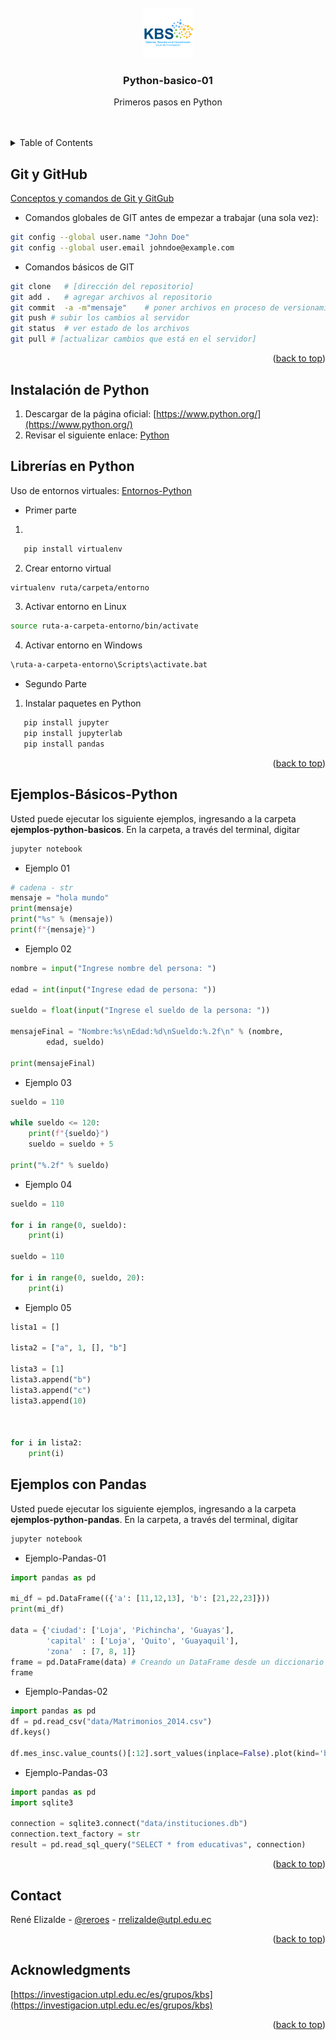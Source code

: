 <div id="top"></div>
<!--
*** Thanks for checking out the Best-README-Template. If you have a suggestion
*** that would make this better, please fork the repo and create a pull request
*** or simply open an issue with the tag "enhancement".
*** Don't forget to give the project a star!
*** Thanks again! Now go create something AMAZING! :D
-->
<!-- PROJECT LOGO -->
<br />
<div align="center">
  <a href="https://github.com/Knowledge-Based-Systems/Python-basico-01">
    <img src="images/logo-kbs.png" alt="logo-kbs" width="80" height="80">
  </a>

<h3 align="center">Python-basico-01</h3>

  <p align="center">
    Primeros pasos en Python
    <br />
    <br />
    <br />
   
  </p>
</div>



<!-- TABLE OF CONTENTS -->
<details>
  <summary>Table of Contents</summary>
  <ol>
    <li>
      <a href="#Git-y-GitHub">Git y GitHub</a>
    </li>
    <li><a href="#Instalación-de-Python">Instalación de Python</a></li>
    <li><a href="#Librerías-en-Python">Librerías en Python</a></li>
    <li><a href="#Ejemplos-básicos-Python">Ejemplos-Básicos-Python</a></li>
    <li><a href="#Ejemplos-con-Pandas">Ejemplos con Pandas</a></li>
    <li><a href="#contact">Contact</a></li>
    <li><a href="#acknowledgments">Acknowledgments</a></li>
  </ol>
</details>



<!-- ABOUT THE PROJECT -->
## Git y GitHub


[Conceptos y comandos de Git y GitGub](https://www.canva.com/design/DAEtXTH2Kg8/qwC_wkqstmOwShmmnFFdEw/view?website#2) 

* Comandos globales de GIT antes de empezar a trabajar (una sola vez):
```sh
git config --global user.name "John Doe"
git config --global user.email johndoe@example.com
```
* Comandos básicos de GIT
```sh
git clone 	# [dirección del repositorio]
git add .   # agregar archivos al repositorio
git commit  -a -m"mensaje"    # poner archivos en proceso de versionamiento en el local
git push # subir los cambios al servidor
git status  # ver estado de los archivos
git pull # [actualizar cambios que está en el servidor]
```

<p align="right">(<a href="#top">back to top</a>)</p>


<!-- GETTING STARTED -->
## Instalación de Python

1. Descargar de la página oficial: [https://www.python.org/](https://www.python.org/) 
2. Revisar el siguiente enlace: [Python](https://www.canva.com/design/DAE6ZNEML6k/ZMXgexKAXGd-O3giMJVHjQ/view?website#2) 


## Librerías en Python

Uso de entornos virtuales: [Entornos-Python](https://www.canva.com/design/DAE6ZGmZvUo/-onO254gacXbtn5caOwN4g/view?website#2) 

* Primer parte
1. 
```sh
   pip install virtualenv
```
2. Crear entorno virtual
```sh
virtualenv ruta/carpeta/entorno
```
3. Activar entorno en Linux
```sh
source ruta-a-carpeta-entorno/bin/activate
```
4. Activar entorno en Windows
```sh
\ruta-a-carpeta-entorno\Scripts\activate.bat
```

* Segundo Parte
1. Instalar paquetes en Python 
```sh
   pip install jupyter
   pip install jupyterlab
   pip install pandas
```

<p align="right">(<a href="#top">back to top</a>)</p>

## Ejemplos-Básicos-Python

Usted puede ejecutar los siguiente ejemplos, ingresando a la carpeta **ejemplos-python-basicos**. En la carpeta, a través del terminal, digitar
```python
jupyter notebook
```

* Ejemplo 01
```python
# cadena - str
mensaje = "hola mundo"
print(mensaje)
print("%s" % (mensaje))
print(f"{mensaje}")
```

* Ejemplo 02
```python
nombre = input("Ingrese nombre del persona: ")

edad = int(input("Ingrese edad de persona: "))

sueldo = float(input("Ingrese el sueldo de la persona: "))
                    
mensajeFinal = "Nombre:%s\nEdad:%d\nSueldo:%.2f\n" % (nombre, 
        edad, sueldo)

print(mensajeFinal)
```

* Ejemplo 03
```python
sueldo = 110

while sueldo <= 120:
    print(f"{sueldo}")
    sueldo = sueldo + 5

print("%.2f" % sueldo)
```

* Ejemplo 04
```python
sueldo = 110

for i in range(0, sueldo):
    print(i)

sueldo = 110

for i in range(0, sueldo, 20):
    print(i)
```

* Ejemplo 05
```python
lista1 = []

lista2 = ["a", 1, [], "b"]

lista3 = [1]
lista3.append("b")
lista3.append("c")
lista3.append(10)



for i in lista2:
    print(i)
```
<!-- USAGE EXAMPLES -->
## Ejemplos con Pandas

Usted puede ejecutar los siguiente ejemplos, ingresando a la carpeta **ejemplos-python-pandas**. En la carpeta, a través del terminal, digitar
```python
jupyter notebook
```

* Ejemplo-Pandas-01
```python
import pandas as pd

mi_df = pd.DataFrame(({'a': [11,12,13], 'b': [21,22,23]}))
print(mi_df)

data = {'ciudad': ['Loja', 'Pichincha', 'Guayas'],
        'capital' : ['Loja', 'Quito', 'Guayaquil'],
        'zona'  : [7, 8, 1]}
frame = pd.DataFrame(data) # Creando un DataFrame desde un diccionario
frame
```

* Ejemplo-Pandas-02
```python
import pandas as pd
df = pd.read_csv("data/Matrimonios_2014.csv")
df.keys()

df.mes_insc.value_counts()[:12].sort_values(inplace=False).plot(kind='barh')
```

* Ejemplo-Pandas-03
```python
import pandas as pd
import sqlite3

connection = sqlite3.connect("data/instituciones.db")
connection.text_factory = str
result = pd.read_sql_query("SELECT * from educativas", connection)
```


<p align="right">(<a href="#top">back to top</a>)</p>


<!-- CONTACT -->
## Contact

René Elizalde - [@reroes](https://twitter.com/reroes) - rrelizalde@utpl.edu.ec


<p align="right">(<a href="#top">back to top</a>)</p>



<!-- ACKNOWLEDGMENTS -->
## Acknowledgments

[https://investigacion.utpl.edu.ec/es/grupos/kbs](https://investigacion.utpl.edu.ec/es/grupos/kbs) 
<p align="right">(<a href="#top">back to top</a>)</p>

